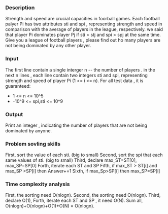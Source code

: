 <h3>Description</h3>
<p>
  Strength and speed are crucial capacities in foorball games. Each football palyer Pi has two attributes sti and spi ,
  representing strength and speed in comparison with the average of players in the league, respectively.
  we said that player Pi dominates player Pj if sti > stj and spi > spj at the same time.
  Give you a league of football players , please find out ho many players are not being dominated by any other player.
</p>
<h3>Input</h3>
<p>
  The first line contain a single interger n -- the number of players . in the next n lines , 
  each line contain two integers sti and spi, representing strength and speed of player Pi (1 <= i <= n).
  For all test data , it is guaranteed:
    <ul>
      <li>
        1 <= n <= 10^5
      </li>
      <li>
        -10^9 <= spi,sti <= 10^9
      </li>
    </ul>
</p>
<h3>Output</h3>
<p>
  Print an integer , indicating the number of players that are not being dominated by anyone.
</p>
<h3>Problem sovling skills</h3>
<p>
  First, sort the value of each sti. (big to small)
  Second, sort the spi that each same values of sti. (big to small)
  Third, declare max_ST=ST[0], max_SP=SP[0]
  Forth, iterate each ST and SP
  Fifth, if max_ST > ST[i] and max_SP >SP[i] then Answer+=1
  Sixth, if max_Sp>SP[i] then max_SP=SP[i]
</p>
<h3>Time complexity analysis</h3>
<p>
  First, the sorting need O(nlogn).
  Second, the sorting need O(nlogn).
  Third, declare O(1),
  Forth, iterate each ST and SP , it need O(N).
  Sum all, O(nlogn)+O(nlogn)+O(1)+O(N) = O(nlogn).
</p>
